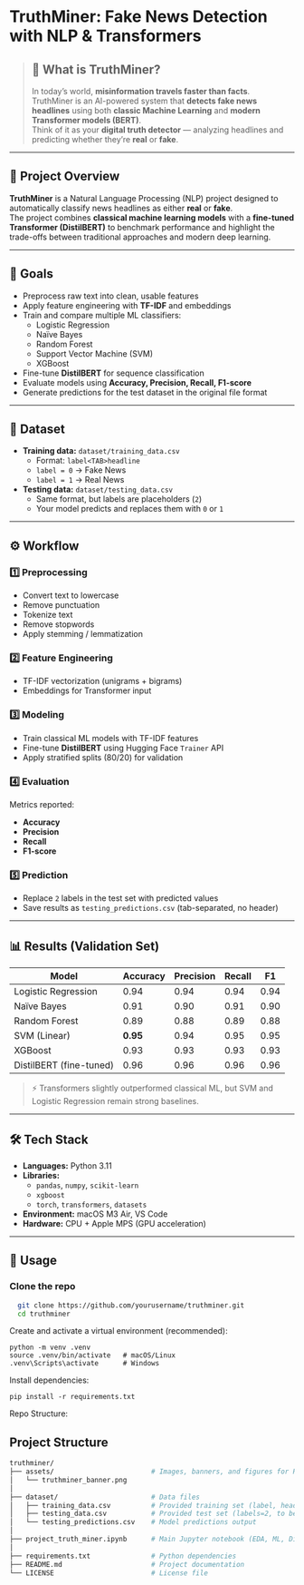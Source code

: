 # TruthMiner: Fake News Detection with NLP & Transformers

> ## 👀 What is TruthMiner?
> In today’s world, **misinformation travels faster than facts**.  
> TruthMiner is an AI-powered system that **detects fake news headlines** using both **classic Machine Learning** and **modern Transformer models (BERT)**.  
> Think of it as your **digital truth detector** — analyzing headlines and predicting whether they’re **real** or **fake**.

---

## 📌 Project Overview
**TruthMiner** is a Natural Language Processing (NLP) project designed to automatically classify news headlines as either **real** or **fake**.  
The project combines **classical machine learning models** with a **fine-tuned Transformer (DistilBERT)** to benchmark performance and highlight the trade-offs between traditional approaches and modern deep learning.

---

## 🎯 Goals
- Preprocess raw text into clean, usable features
- Apply feature engineering with **TF-IDF** and embeddings
- Train and compare multiple ML classifiers:
  - Logistic Regression
  - Naïve Bayes
  - Random Forest
  - Support Vector Machine (SVM)
  - XGBoost
- Fine-tune **DistilBERT** for sequence classification
- Evaluate models using **Accuracy, Precision, Recall, F1-score**
- Generate predictions for the test dataset in the original file format

---

## 📂 Dataset
- **Training data:** `dataset/training_data.csv`
  - Format: `label<TAB>headline`
  - `label = 0` → Fake News
  - `label = 1` → Real News
- **Testing data:** `dataset/testing_data.csv`
  - Same format, but labels are placeholders (`2`)
  - Your model predicts and replaces them with `0` or `1`

---

## ⚙️ Workflow

### 1️⃣ Preprocessing
- Convert text to lowercase
- Remove punctuation
- Tokenize text
- Remove stopwords
- Apply stemming / lemmatization

### 2️⃣ Feature Engineering
- TF-IDF vectorization (unigrams + bigrams)
- Embeddings for Transformer input

### 3️⃣ Modeling
- Train classical ML models with TF-IDF features
- Fine-tune **DistilBERT** using Hugging Face `Trainer` API
- Apply stratified splits (80/20) for validation

### 4️⃣ Evaluation
Metrics reported:
- **Accuracy**
- **Precision**
- **Recall**
- **F1-score**

### 5️⃣ Prediction
- Replace `2` labels in the test set with predicted values
- Save results as `testing_predictions.csv` (tab-separated, no header)

---

## 📊 Results (Validation Set)
| Model                  | Accuracy | Precision | Recall | F1   |
|------------------------|----------|-----------|--------|------|
| Logistic Regression     | 0.94     | 0.94      | 0.94   | 0.94 |
| Naïve Bayes             | 0.91     | 0.90      | 0.91   | 0.90 |
| Random Forest           | 0.89     | 0.88      | 0.89   | 0.88 |
| SVM (Linear)            | **0.95** | 0.94      | 0.95   | 0.95 |
| XGBoost                 | 0.93     | 0.93      | 0.93   | 0.93 |
| DistilBERT (fine-tuned) | 0.96     | 0.96      | 0.96   | 0.96 |

> ⚡ Transformers slightly outperformed classical ML, but SVM and Logistic Regression remain strong baselines.

---

## 🛠️ Tech Stack
- **Languages:** Python 3.11
- **Libraries:**
  - `pandas`, `numpy`, `scikit-learn`
  - `xgboost`
  - `torch`, `transformers`, `datasets`
- **Environment:** macOS M3 Air, VS Code
- **Hardware:** CPU + Apple MPS (GPU acceleration)

---

## 🚀 Usage
### Clone the repo
```bash
  git clone https://github.com/yourusername/truthminer.git
  cd truthminer
```
Create and activate a virtual environment (recommended):
```
python -m venv .venv
source .venv/bin/activate   # macOS/Linux
.venv\Scripts\activate      # Windows
```
Install dependencies:
```
pip install -r requirements.txt
```
Repo Structure:
## Project Structure
```bash
truthminer/
├── assets/                        # Images, banners, and figures for README
│   └── truthminer_banner.png
│
├── dataset/                       # Data files
│   ├── training_data.csv          # Provided training set (label, headline)
│   ├── testing_data.csv           # Provided test set (labels=2, to be predicted)
│   └── testing_predictions.csv    # Model predictions output
│
├── project_truth_miner.ipynb      # Main Jupyter notebook (EDA, ML, DistilBERT fine-tuning)
│
├── requirements.txt               # Python dependencies
├── README.md                      # Project documentation
└── LICENSE                        # License file
